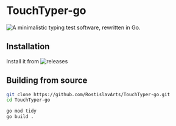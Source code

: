 # TouchTyper-go
![A minimalistic typing test software](https://github.com/siddharthroy12/TouchTyper), rewritten in Go.

## Installation
Install it from ![releases](https://github.com/RostislavArts/TouchTyper-go/releases)

## Building from source
```bash
git clone https://github.com/RostislavArts/TouchTyper-go.git
cd TouchTyper-go

go mod tidy
go build .
```
